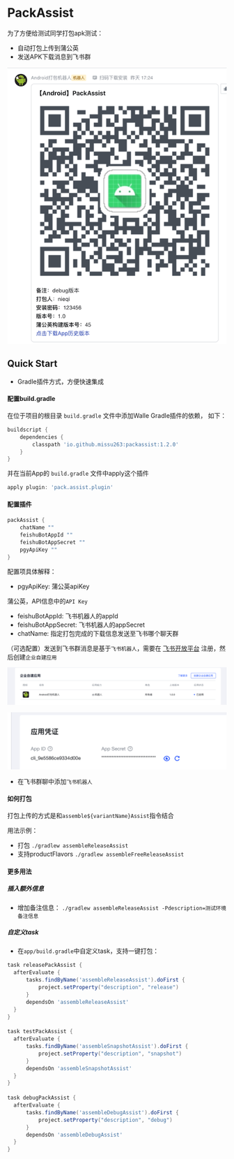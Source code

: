 # PackAssist

为了方便给测试同学打包apk测试：
* 自动打包上传到蒲公英
* 发送APK下载消息到飞书群

![打包成功](https://github.com/missu263/PackAssist/raw/master/img/feishudownload.png)

## Quick Start
* Gradle插件方式，方便快速集成

#### 配置build.gradle

在位于项目的根目录 `build.gradle` 文件中添加Walle Gradle插件的依赖， 如下：

```groovy
buildscript {
    dependencies {
        classpath 'io.github.missu263:packassist:1.2.0'
    }
}
```

并在当前App的 `build.gradle` 文件中apply这个插件

```groovy
apply plugin: 'pack.assist.plugin'
```

#### 配置插件
```groovy
packAssist {
    chatName ""
    feishuBotAppId ""
    feishuBotAppSecret ""
    pgyApiKey ""
}
```

配置项具体解释：
* pgyApiKey: 蒲公英apiKey

蒲公英，API信息中的`API Key` 

* feishuBotAppId: 飞书机器人的appId
* feishuBotAppSecret: 飞书机器人的appSecret
* chatName: 指定打包完成的下载信息发送至飞书哪个聊天群

（可选配置）发送到飞书群消息是基于`飞书机器人`，需要在 [飞书开放平台](https://open.feishu.cn/app) 注册，然后创建`企业自建应用`


![创建应用](https://github.com/missu263/PackAssist/raw/master/img/feishu_create.png)

![应用信息](https://github.com/missu263/PackAssist/raw/master/img/feishu_info.png)

* 在飞书群聊中添加`飞书机器人`


#### 如何打包

打包上传的方式是和`assemble${variantName}Assist`指令结合

用法示例：

* 打包 `./gradlew assembleReleaseAssist`
* 支持productFlavors `./gradlew assembleFreeReleaseAssist`

#### 更多用法

##### 插入额外信息
- 增加备注信息： `./gradlew assembleReleaseAssist -Pdescription=测试环境备注信息`
##### 自定义task
- 在`app/build.gradle`中自定义task，支持一键打包：
```groovy
task releasePackAssist {
  afterEvaluate {
      tasks.findByName('assembleReleaseAssist').doFirst {
          project.setProperty("description", "release")
      }
      dependsOn 'assembleReleaseAssist'
  }
}

task testPackAssist {
  afterEvaluate {
      tasks.findByName('assembleSnapshotAssist').doFirst {
          project.setProperty("description", "snapshot")
      }
      dependsOn 'assembleSnapshotAssist'
  }
}

task debugPackAssist {
  afterEvaluate {
      tasks.findByName('assembleDebugAssist').doFirst {
          project.setProperty("description", "debug")
      }
      dependsOn 'assembleDebugAssist'
  }
}
```




